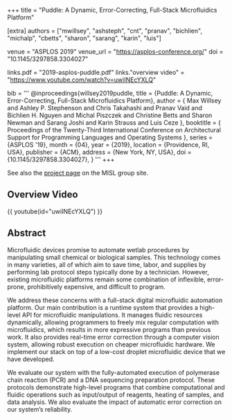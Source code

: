 +++
title = "Puddle: A Dynamic, Error-Correcting, Full-Stack Microfluidics Platform"

[extra]
authors = ["mwillsey", "ashsteph", "cnt", "pranav", "bichlien", "michalp",
           "cbetts", "sharon", "sarang", "karin", "luis"]

venue = "ASPLOS 2019"
venue_url = "https://asplos-conference.org/"
doi = "10.1145/3297858.3304027"

links.pdf = "2019-asplos-puddle.pdf"
links."overview video" = "https://www.youtube.com/watch?v=uwiINEcYXLQ"

bib = '''
@inproceedings{willsey2019puddle,
  title = {Puddle: A Dynamic, Error-Correcting, Full-Stack Microfluidics Platform},
  author = {
    Max Willsey and
    Ashley P. Stephenson and
    Chris Takahashi and
    Pranav Vaid and
    Bichlien H. Nguyen and
    Michal Piszczek and
    Christine Betts and
    Sharon Newman and
    Sarang Joshi and
    Karin Strauss and
    Luis Ceze
  },
  booktitle = {
    Proceedings of the Twenty-Third International Conference on
    Architectural Support for Programming Languages and Operating Systems
  },
  series = {ASPLOS '19},
  month = {04},
  year = {2019},
  location = {Providence, RI, USA},
  publisher = {ACM},
  address = {New York, NY, USA},
  doi = {10.1145/3297858.3304027},
}
'''
+++

See also the [project page][fluidics] on the MISL group site.

[fluidics]: http://misl.cs.washington.edu/projects/fluidics.html

## Overview Video

{{ youtube(id="uwiINEcYXLQ") }}

## Abstract

Microfluidic devices promise to automate wetlab procedures by
manipulating small chemical or biological samples. This technology
comes in many varieties, all of which aim to save time, labor, and
supplies by performing lab protocol steps typically done by a
technician. However, existing microfluidic platforms remain some
combination of inflexible, error-prone, prohibitively expensive, and
difficult to program.

We address these concerns with a full-stack digital microfluidic
automation platform. Our main contribution is a runtime system that
provides a high-level API for microfluidic manipulations. It manages
fluidic resources dynamically, allowing programmers to freely mix
regular computation with microfluidics, which results in more
expressive programs than previous work. It also provides real-time
error correction through a computer vision system, allowing robust
execution on cheaper microfluidic hardware. We implement our stack
on top of a low-cost droplet microfluidic device that we have
developed.

We evaluate our system with the fully-automated execution of
polymerase chain reaction (PCR) and a DNA sequencing preparation
protocol. These protocols demonstrate high-level programs that combine
computational and fluidic operations such as input/output of
reagents, heating of samples, and data analysis. We also evaluate the
impact of automatic error correction on our system’s reliability.
